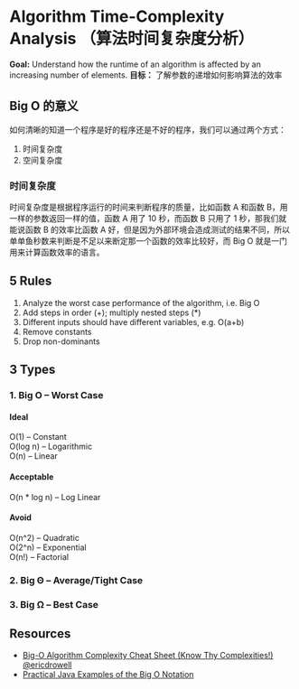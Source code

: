 # Algorithm Time-Complexity Analysis （算法时间复杂度分析）

**Goal:** Understand how the runtime of an algorithm is affected by an increasing number of elements.
**目标：** 了解参数的递增如何影响算法的效率

## Big O 的意义

如何清晰的知道一个程序是好的程序还是不好的程序，我们可以通过两个方式：

1. 时间复杂度
2. 空间复杂度

### 时间复杂度

时间复杂度是根据程序运行的时间来判断程序的质量，比如函数 A 和函数 B，用一样的参数返回一样的值，函数 A 用了 10 秒，而函数 B 只用了 1 秒，那我们就能说函数 B 的效率比函数 A 好，但是因为外部环境会造成测试的结果不同，所以单单鱼秒数来判断是不足以来断定那一个函数的效率比较好，而 Big O 就是一门用来计算函数效率的语言。

## 5 Rules

1. Analyze the worst case performance of the algorithm, i.e. Big O
2. Add steps in order (+); multiply nested steps (\*)
3. Different inputs should have different variables, e.g. O(a+b)
4. Remove constants
5. Drop non-dominants

## 3 Types

### 1. Big O – Worst Case

#### Ideal

O(1) – Constant  
O(log n) – Logarithmic  
O(n) – Linear

#### Acceptable

O(n \* log n) – Log Linear

#### Avoid

O(n^2) – Quadratic  
O(2^n) – Exponential  
O(n!) – Factorial

### 2. Big Θ – Average/Tight Case

### 3. Big Ω – Best Case

## Resources

- [Big-O Algorithm Complexity Cheat Sheet (Know Thy Complexities!) @ericdrowell](https://www.bigocheatsheet.com/ "Big O Cheat Sheet")
- [Practical Java Examples of the Big O Notation](https://www.baeldung.com/java-algorithm-complexity "Big O Examples")
